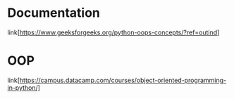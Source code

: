 # Documentation
link[https://www.geeksforgeeks.org/python-oops-concepts/?ref=outind]

# OOP
link[https://campus.datacamp.com/courses/object-oriented-programming-in-python/]
